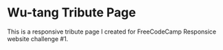 # Wu-tang Tribute Page

This is a responsive tribute page I created for FreeCodeCamp Responsice website challenge #1.

